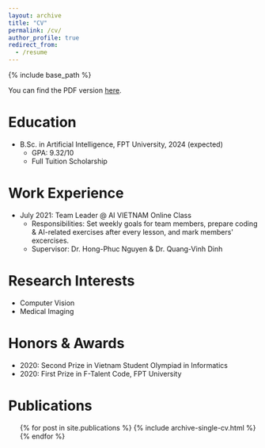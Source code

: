 ```yaml
---
layout: archive
title: "CV"
permalink: /cv/
author_profile: true
redirect_from:
  - /resume
---
```


{% include base_path %}

You can find the PDF version <a href="/files/cv_vudinhminh.pdf" target="_blank">here</a>.

Education
======
* B.Sc. in Artificial Intelligence, FPT University, 2024 (expected)
  * GPA: 9.32/10
  * Full Tuition Scholarship

Work Experience
======
* July 2021: Team Leader @ AI VIETNAM Online Class
  * Responsibilities: Set weekly goals for team members, prepare coding & AI-related exercises after every lesson, and mark members' excercises.
  * Supervisor: Dr. Hong-Phuc Nguyen & Dr. Quang-Vinh Dinh
  
Research Interests
======
* Computer Vision
* Medical Imaging

Honors & Awards
======
* 2020: Second Prize in Vietnam Student Olympiad in Informatics
* 2020: First Prize in F-Talent Code, FPT University


Publications
======
  <ul>{% for post in site.publications %}
    {% include archive-single-cv.html %}
  {% endfor %}</ul>
